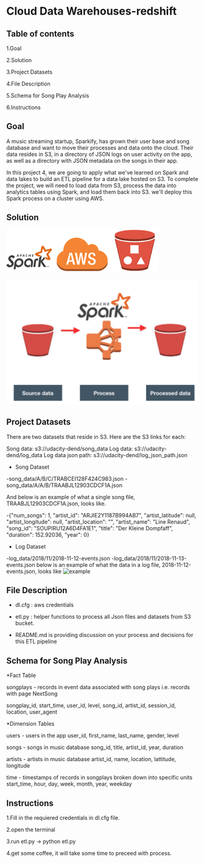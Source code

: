 

Cloud Data Warehouses-redshift
==========================================
## Table of contents


1.Goal

2.Solution

3.Project Datasets

4.File Description

5.Schema for Song Play Analysis

6.Instructions


## Goal

A music streaming startup, Sparkify, has grown their user base and song database and want to move their processes and data onto the cloud. Their data resides in S3, in a directory of JSON logs on user activity on the app, as well as a directory with JSON metadata on the songs in their app.


In this project 4, we are going to apply what we've learned on Spark and data lakes to build an ETL pipeline for a data lake hosted on S3. To complete the project, we will need to load data from S3, process the data into analytics tables using Spark, and load them back into S3. we'll deploy this Spark process on a cluster using AWS.



## Solution


![example](./spark-aws-s3.png)

![example](./s3.png)



## Project Datasets

There are two datasets that reside in S3. Here are the S3 links for each:

Song data: s3://udacity-dend/song_data
Log data: s3://udacity-dend/log_data
Log data json path: s3://udacity-dend/log_json_path.json

* Song Dataset

-song_data/A/B/C/TRABCEI128F424C983.json
-song_data/A/A/B/TRAABJL12903CDCF1A.json

And below is an example of what a single song file, TRAABJL12903CDCF1A.json, looks like.

-{"num_songs": 1, "artist_id": "ARJIE2Y1187B994AB7", "artist_latitude": null, "artist_longitude": null, "artist_location": "", "artist_name": "Line Renaud", "song_id": "SOUPIRU12A6D4FA1E1", "title": "Der Kleine Dompfaff", "duration": 152.92036, "year": 0}

* Log Dataset

-log_data/2018/11/2018-11-12-events.json
-log_data/2018/11/2018-11-13-events.json
below is an example of what the data in a log file, 2018-11-12-events.json, looks like
![example](./log-data.png)





## File Description

- dl.cfg : aws credentials

- etl.py : helper functions to process all Json files and datasets from S3 bucket.


- README.md is  providing discussion on your process and decisions for this ETL pipeline



## Schema for Song Play Analysis



*Fact Table


songplays - records in event data associated with song plays i.e. records with page NextSong

songplay_id, start_time, user_id, level, song_id, artist_id, session_id, location, user_agent


*Dimension Tables


users - users in the app
user_id, first_name, last_name, gender, level

songs - songs in music database
song_id, title, artist_id, year, duration

artists - artists in music database
artist_id, name, location, lattitude, longitude

time - timestamps of records in songplays broken down into specific units
start_time, hour, day, week, month, year, weekday




## Instructions


1.Fill in the requiered credentials in dl.cfg file.

2.open the terminal

3.run etl.py -> python etl.py

4.get some coffee, it will take some time to preceed with process.